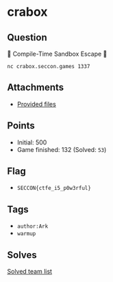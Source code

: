 # crabox
## Question
🦀 Compile-Time Sandbox Escape 🦀

```
nc crabox.seccon.games 1337
```


## Attachments
- [Provided files](files/)

## Points
- Initial: 500
- Game finished: 132 (Solved: `53`)

## Flag
- `SECCON{ctfe_i5_p0w3rful}`

## Tags
- `author:Ark`
- `warmup`

## Solves
[Solved team list](./solves.md)